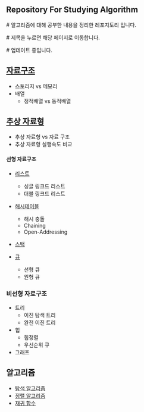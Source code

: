 ## Repository For Studying Algorithm

\# 알고리즘에 대해 공부한 내용을 정리한 레포지토리 입니다.

\# 제목을 누르면 해당 페이지로 이동합니다.

\# 업데이트 중입니다.

## [자료구조](https://github.com/JIKMAN/Algorithm/tree/master/Data_Structure)

* 스토리지 vs 메모리
* 배열
    * 정적배열 vs 동적배열

## [추상 자료형](https://github.com/JIKMAN/Algorithm/tree/master/Data_Structure)

* 추상 자료형 vs 자료 구조
* 추상 자료형 실행속도 비교

#### 선형 자료구조

* [리스트](https://github.com/JIKMAN/Algorithm/tree/master/list)
    * 싱글 링크드 리스트
    * 더블 링크드 리스트
* [해시테이블](https://github.com/JIKMAN/Algorithm/tree/master/Hash-Table)
    * 해시 충돌
    * Chaining
    * Open-Addressing
* [스택](https://github.com/JIKMAN/Algorithm/blob/master/Data_Structure/README.md)


* [큐](https://github.com/JIKMAN/Algorithm/blob/master/Data_Structure/README.md)
    * 선형 큐
    * 원형 큐



### 비선형 자료구조

* 트리
  * 이진 탐색 트리
  * 완전 이진 트리
* 힙
  * 힙정렬
  * 우선순위 큐
* 그래프

## 알고리즘
* [탐색 알고리즘](https://github.com/JIKMAN/Algorithm/tree/master/sort)
* [정렬 알고리즘](https://github.com/JIKMAN/Algorithm/tree/master/sort)
* [재귀 함수](https://github.com/JIKMAN/Algorithm/blob/master/recursive.md)
